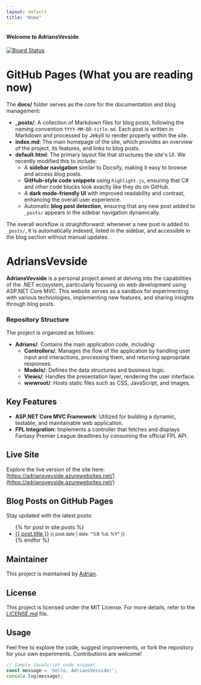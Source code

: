 ```yaml
---
layout: default
title: "Home"
---
```


#### Welcome to AdriansVevside

[![Board Status](https://dev.azure.com/adhvi/3093fd49-6d98-446c-b7ea-d0dcd7eda40d/114477e7-bf49-4fd4-bfdf-494c5ba0b07c/_apis/work/boardbadge/2ef32e82-faee-4544-8345-31d6f01e5fa2)](https://dev.azure.com/adhvi/3093fd49-6d98-446c-b7ea-d0dcd7eda40d/_boards/board/t/114477e7-bf49-4fd4-bfdf-494c5ba0b07c/Microsoft.RequirementCategory)

# GitHub Pages (What you are reading now)

The **docs/** folder serves as the core for the documentation and blog management:

- **_posts/**: A collection of Markdown files for blog posts, following the naming convention `YYYY-MM-DD-title.md`. Each post is written in Markdown and processed by Jekyll to render properly within the site.
- **index.md**: The main homepage of the site, which provides an overview of the project, its features, and links to blog posts.
- **default.html**: The primary layout file that structures the site's UI. We recently modified this to include:
  - A **sidebar navigation** similar to Docsify, making it easy to browse and access blog posts.
  - **GitHub-style code snippets** using `highlight.js`, ensuring that C# and other code blocks look exactly like they do on GitHub.
  - A **dark mode-friendly UI** with improved readability and contrast, enhancing the overall user experience.
  - Automatic **blog post detection**, ensuring that any new post added to `_posts/` appears in the sidebar navigation dynamically.

The overall workflow is straightforward: whenever a new post is added to `_posts/`, it is automatically indexed, listed in the sidebar, and accessible in the blog section without manual updates.

# AdriansVevside

**AdriansVevside** is a personal project aimed at delving into the capabilities of the .NET ecosystem, particularly focusing on web development using ASP.NET Core MVC. This website serves as a sandbox for experimenting with various technologies, implementing new features, and sharing insights through blog posts.

### Repository Structure

The project is organized as follows:

- **Adrians/**: Contains the main application code, including:
  - **Controllers/**: Manages the flow of the application by handling user input and interactions, processing them, and returning appropriate responses.
  - **Models/**: Defines the data structures and business logic.
  - **Views/**: Handles the presentation layer, rendering the user interface.
  - **wwwroot/**: Hosts static files such as CSS, JavaScript, and images.

## Key Features

- **ASP.NET Core MVC Framework**: Utilized for building a dynamic, testable, and maintainable web application.
- **FPL Integration**: Implements a controller that fetches and displays Fantasy Premier League deadlines by consuming the official FPL API.

## Live Site

Explore the live version of the site here: [https://adriansvevside.azurewebsites.net/](https://adriansvevside.azurewebsites.net/)

## Blog Posts on GitHub Pages

Stay updated with the latest posts:

<ul>
  {% for post in site.posts %}
    <li>
      <a href="{{ post.url }}">{{ post.title }}</a>
      <small>{{ post.date | date: "%B %d, %Y" }}</small>
    </li>
  {% endfor %}
</ul>

## Maintainer

This project is maintained by [Adrian](https://github.com/vigdals).

## License

This project is licensed under the MIT License. For more details, refer to the [LICENSE.md](LICENSE.md) file.

## Usage

Feel free to explore the code, suggest improvements, or fork the repository for your own experiments. Contributions are welcome!

```javascript
// Sample JavaScript code snippet
const message = 'Hello, AdriansVevside!';
console.log(message);